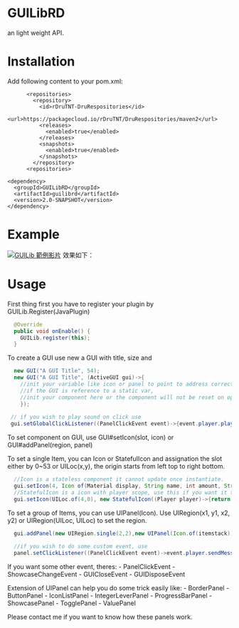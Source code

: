 # GUILibRD
an light weight API.

# Installation
Add following content to your pom.xml:
```
      <repositories>  
        <repository>
          <id>rDruTNT-DruRespositories</id>
          <url>https://packagecloud.io/rDruTNT/DruRespositories/maven2</url>
          <releases>
            <enabled>true</enabled>
          </releases>
          <snapshots>
            <enabled>true</enabled>
          </snapshots>
        </repository>
      <repositories>
      
<dependency>
  <groupId>GUILibRD</groupId>
  <artifactId>guilibrd</artifactId>
  <version>2.0-SNAPSHOT</version>
</dependency>
```
# Example
[![GUILib 範例影片](https://img.youtube.com/vi/OyCN04p-uS8/maxresdefault.jpg)](https://youtu.be/6A59R68TPNc)
效果如下：
# Usage

First thing first you have to register your plugin by GUILib.Register(JavaPlugin)
```java
  @Override
  public void onEnable() {
    GUILib.register(this);
  }
```

To create a GUI use new a GUI with title, size and <init>
```java
  new GUI("A GUI Title", 54);
  new GUI("A GUI Title", (ActiveGUI gui)->{
    //init your variable like icon or panel to point to address correctly 
    //if the GUI is reference to a static var, 
    //init your component here or the component will not be reset on open.
    });
      
 // if you wish to play sound on click use
 gui.setGlobalClickListener((PanelClickEvent event)->{event.player.playSound(sound);});
```

To set component on GUI, use GUI#setIcon(slot, icon) or GUI#addPanel(region, panel)

To set a single Item, you can Icon or StatefulIcon and assignation the slot either by 0~53 or UILoc(x,y), the origin starts from left top to right bottom.
```java
  //Icon is a stateless component it cannot update once instantiate.
  gui.setIcon(4, Icon of(Material display, String name, int amount, String... lore));
  //StatefulIcon is a icon with player scope, use this if you want it to be difference with different player.  
  gui.setIcon(UILoc.of(4,0), new StatefulIcon((Player player)->{return getPlayerHead(player);}));
```

To set a group of Items, you can use UIPanel(Icon).
Use UIRegion(x1, y1, x2, y2) or UIRegion(UILoc, UILoc)  to set the region.
```java
  gui.addPanel(new UIRegion.single(2,2),new UIPanel(Icon.of(itemstack)));
      
  //if you wish to do some custom event, use
  panel.setClickListener((PanelClickEvent event)->event.player.sendMessage("you clicked this panel"));
```   
If you want some other event, theres:
      - PanelClickEvent
      - ShowcaseChangeEvent
      - GUICloseEvent
      - GUIDisposeEvent
      
Extension of UIPanel can help you do some trick easily like:
      - BorderPanel
      - ButtonPanel
      - IconListPanel
      - IntegerLeverPanel
      - ProgressBarPanel
      - ShowcasePanel
      - TogglePanel
      - ValuePanel  

Please contact me if you want to know how these panels work.
